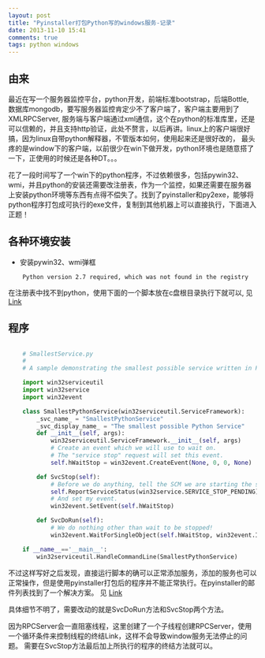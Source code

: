 ```yaml
---
layout: post
title: "Pyinstaller打包Python写的windows服务-记录"
date: 2013-11-10 15:41
comments: true
tags: python windows
---
```


## 由来

最近在写一个服务器监控平台，python开发，前端标准bootstrap，后端Bottle, 数据库mongodb，要写服务器监控肯定少不了客户端了，客户端主要用到了XMLRPCServer, 服务端与客户端通过xml通信，这个在python的标准库里，还是可以信赖的，并且支持http验证，此处不赘言，以后再讲。linux上的客户端很好搞，因为linux自带python解释器，不管版本如何，使用起来还是很好改的， 最头疼的是window下的客户端，以前很少在win下做开发，python环境也是随意搭了一下，正使用的时候还是各种DT。。。

花了一段时间写了一个win下的python程序，不过依赖很多，包括pywin32、wmi，并且python的安装还需要改注册表，作为一个监控，如果还需要在服务器上安装python环境等东西有点得不偿失了。找到了pyinstaller和py2exe，能够将python程序打包成可执行的exe文件，复制到其他机器上可以直接执行，下面进入正题！


## 各种环境安装

+ 安装pywin32、wmi弹框

```
    Python version 2.7 required, which was not found in the registry
```

在注册表中找不到python，使用下面的一个脚本放在c盘根目录执行下就可以, 见[Link](http://www.cnblogs.com/min0208/archive/2012/05/24/2515584.html)

## 程序

```python

    # SmallestService.py
    #
    # A sample demonstrating the smallest possible service written in Python.

    import win32serviceutil
    import win32service
    import win32event

    class SmallestPythonService(win32serviceutil.ServiceFramework):
        _svc_name_ = "SmallestPythonService"
        _svc_display_name_ = "The smallest possible Python Service"
        def __init__(self, args):
            win32serviceutil.ServiceFramework.__init__(self, args)
            # Create an event which we will use to wait on.
            # The "service stop" request will set this event.
            self.hWaitStop = win32event.CreateEvent(None, 0, 0, None)

        def SvcStop(self):
            # Before we do anything, tell the SCM we are starting the stop process.
            self.ReportServiceStatus(win32service.SERVICE_STOP_PENDING)
            # And set my event.
            win32event.SetEvent(self.hWaitStop)

        def SvcDoRun(self):
            # We do nothing other than wait to be stopped!
            win32event.WaitForSingleObject(self.hWaitStop, win32event.INFINITE)

    if __name__=='__main__':
        win32serviceutil.HandleCommandLine(SmallestPythonService)
```

不过这样写好之后发现，直接运行脚本的确可以正常添加服务，添加的服务也可以正常操作，但是使用pyinstaller打包后的程序并不能正常执行。在pyinstaller的邮件列表找到了一个解决方案。 见 [Link](/archive/2013/windows-service-example-using-pyinstaller.html)

具体细节不明了，需要改动的就是SvcDoRun方法和SvcStop两个方法。

因为RPCServer会一直阻塞线程，这里创建了一个子线程创建RPCServer，使用一个循环条件来控制线程的终结Link，这样不会导致window服务无法停止的问题。 需要在SvcStop方法最后加上所执行的程序的终结方法就可以。
